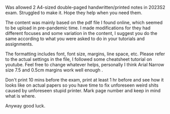 Was allowed 2 A4-sized double-paged handwritten/printed notes in 2023S2 exam. Struggled to make it. Hope they help when you need them. 

The content was mainly based on the pdf file I found online, which seemed to be upload in pre-pandemic time. I made modifications for they had different focuses and some variation in the content, I suggest you do the same according to what you were asked to do in your tutorials and assignments. 

The formatting includes font, font size, margins, line space, etc. Please refer to the actual settings in the file,  I followed some cheatsheet tutorial on youtube. Feel free to change whatever helps, personally I think Arial Narrow size 7.5 and 0.5cm margins work well enough . 

Don't print 10 mins before the exam, print at least 1 hr before and see how it looks like on actual papers so you have time to fix unforeseen weird shits caused by unforeseen stupid printer. Mark page number and keep in mind what is where. 

Anyway good luck.

